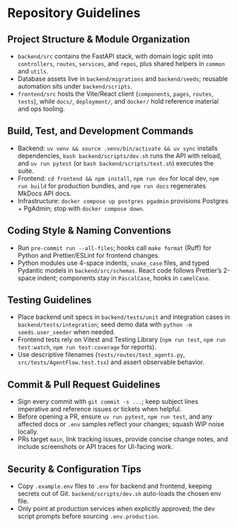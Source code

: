 # Repository Guidelines

## Project Structure & Module Organization
- `backend/src` contains the FastAPI stack, with domain logic split into `controllers`, `routes`, `services`, and `repos`, plus shared helpers in `common` and `utils`.
- Database assets live in `backend/migrations` and `backend/seeds`; reusable automation sits under `backend/scripts`.
- `frontend/src` hosts the Vite/React client (`components`, `pages`, `routes`, `tests`), while `docs/`, `deployment/`, and `docker/` hold reference material and ops tooling.

## Build, Test, and Development Commands
- Backend: `uv venv && source .venv/bin/activate && uv sync` installs dependencies, `bash backend/scripts/dev.sh` runs the API with reload, and `uv run pytest` (or `bash backend/scripts/test.sh`) executes the suite.
- Frontend: `cd frontend && npm install`, `npm run dev` for local dev, `npm run build` for production bundles, and `npm run docs` regenerates MkDocs API docs.
- Infrastructure: `docker compose up postgres pgadmin` provisions Postgres + PgAdmin; stop with `docker compose down`.

## Coding Style & Naming Conventions
- Run `pre-commit run --all-files`; hooks call `make format` (Ruff) for Python and Prettier/ESLint for frontend changes.
- Python modules use 4-space indents, `snake_case` files, and typed Pydantic models in `backend/src/schemas`. React code follows Prettier’s 2-space indent; components stay in `PascalCase`, hooks in `camelCase`.

## Testing Guidelines
- Place backend unit specs in `backend/tests/unit` and integration cases in `backend/tests/integration`; seed demo data with `python -m seeds.user_seeder` when needed.
- Frontend tests rely on Vitest and Testing Library (`npm run test`, `npm run test:watch`, `npm run test:coverage` for reports).
- Use descriptive filenames (`tests/routes/test_agents.py`, `src/tests/AgentFlow.test.tsx`) and assert observable behavior.

## Commit & Pull Request Guidelines
- Sign every commit with `git commit -s ...`; keep subject lines imperative and reference issues or tickets when helpful.
- Before opening a PR, ensure `uv run pytest`, `npm run test`, and any affected docs or `.env` samples reflect your changes; squash WIP noise locally.
- PRs target `main`, link tracking issues, provide concise change notes, and include screenshots or API traces for UI-facing work.

## Security & Configuration Tips
- Copy `.example.env` files to `.env` for backend and frontend, keeping secrets out of Git. `backend/scripts/dev.sh` auto-loads the chosen env file.
- Only point at production services when explicitly approved; the dev script prompts before sourcing `.env.production`.
